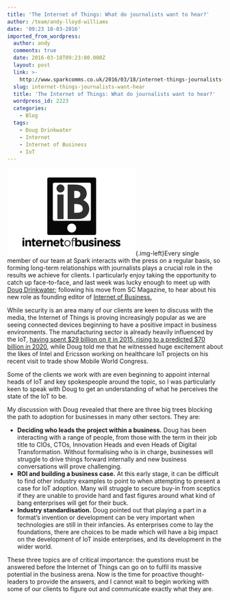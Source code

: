 ```yaml
---
title: 'The Internet of Things: What do journalists want to hear?'
author: /team/andy-lloyd-williams
date: '09:23 18-03-2016'
imported_from_wordpress:
  author: andy
  comments: true
  date: 2016-03-18T09:23:00.000Z
  layout: post
  link: >-
    http://www.sparkcomms.co.uk/2016/03/18/internet-things-journalists-want-hear/
  slug: internet-things-journalists-want-hear
  title: 'The Internet of Things: What do journalists want to hear?'
  wordpress_id: 2223
  categories:
    - Blog
  tags:
    - Doug Drinkwater
    - Internet
    - Internet of Business
    - IoT
---
```


![the-Internet-of-Business-logo-trans4](the-Internet-of-Business-logo-trans4-300x204.png){.img-left}Every single member of our team at Spark interacts with the press on a regular basis, so forming long-term relationships with journalists plays a crucial role in the results we achieve for clients. I particularly enjoy taking the opportunity to catch up face-to-face, and last week was lucky enough to meet up with [Doug Drinkwater](https://twitter.com/dougdrinkwater1); following his move from SC Magazine, to hear about his new role as founding editor of [Internet of Business.](http://www.internetofbusiness.co.uk/)

While security is an area many of our clients are keen to discuss with the media, the Internet of Things is proving increasingly popular as we are seeing connected devices beginning to have a positive impact in business environments. The manufacturing sector is already heavily influenced by the IoT, [having spent $29 billion on it in 2015, rising to a predicted $70 billion in 2020](http://uk.businessinsider.com/how-the-iot-is-changing-the-manufacturing-industry-2016-3?r=US&IR=T), while Doug told me that he witnessed huge excitement about the likes of Intel and Ericsson working on healthcare IoT projects on his recent visit to trade show Mobile World Congress.

Some of the clients we work with are even beginning to appoint internal heads of IoT and key spokespeople around the topic, so I was particularly keen to speak with Doug to get an understanding of what he perceives the state of the IoT to be.

My discussion with Doug revealed that there are three big trees blocking the path to adoption for businesses in many other sectors. They are:

  * **Deciding who leads the project within a business.** Doug has been interacting with a range of people, from those with the term in their job title to CIOs, CTOs, Innovation Heads and even Heads of Digital Transformation. Without formalising who is in charge, businesses will struggle to drive things forward internally and new business conversations will prove challenging.
  * **ROI and building a business case.** At this early stage, it can be difficult to find other industry examples to point to when attempting to present a case for IoT adoption. Many will struggle to secure buy-in from sceptics if they are unable to provide hard and fast figures around what kind of bang enterprises will get for their buck.
  * **Industry standardisation.** Doug pointed out that playing a part in a format’s invention or development can be very important when technologies are still in their infancies. As enterprises come to lay the foundations, there are choices to be made which will have a big impact on the development of IoT inside enterprises, and its development in the wider world.

These three topics are of critical importance: the questions must be answered before the Internet of Things can go on to fulfil its massive potential in the business arena. Now is the time for proactive thought-leaders to provide the answers, and I cannot wait to begin working with some of our clients to figure out and communicate exactly what they are.
